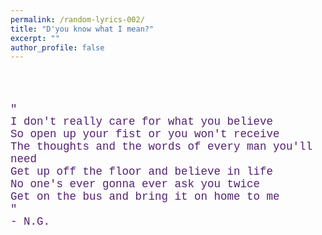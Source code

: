 ```yaml
---
permalink: /random-lyrics-002/
title: "D'you know what I mean?"
excerpt: ""
author_profile: false
---
```


<br/>
<br/>

<p style="color:#532171; font-size:125%; font-family:courier;">
    " <br/>
        I don't really care for what you believe <br/>
        So open up your fist or you won't receive <br/>
        The thoughts and the words of every man you'll need <br/>
        Get up off the floor and believe in life <br/>
        No one's ever gonna ever ask you twice <br/>
        Get on the bus and bring it on home to me <br/>
    " <br/>
    - N.G.
</p>
